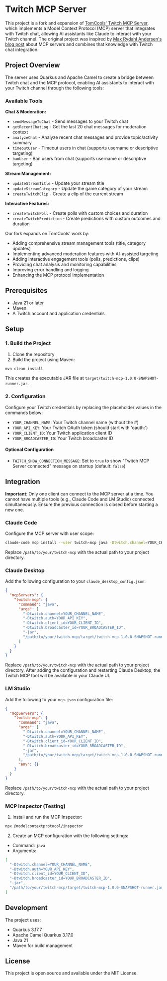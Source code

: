 # Twitch MCP Server

This project is a fork and expansion of [TomCools' Twitch MCP Server](https://github.com/tomcools/twitch-mcp), which implements a Model Context Protocol (MCP) server that integrates with Twitch chat, allowing AI assistants like Claude to interact with your Twitch channel. The original project was inspired by [Max Rydahl Andersen's blog post](https://quarkus.io/blog/mcp-server/) about MCP servers and combines that knowledge with Twitch chat integration.

## Project Overview

The server uses Quarkus and Apache Camel to create a bridge between Twitch chat and the MCP protocol, enabling AI assistants to interact with your Twitch channel through the following tools:

### Available Tools

**Chat & Moderation:**
- `sendMessageToChat` - Send messages to your Twitch chat
- `getRecentChatLog` - Get the last 20 chat messages for moderation context
- `analyzeChat` - Analyze recent chat messages and provide topic/activity summary
- `timeoutUser` - Timeout users in chat (supports username or descriptive targeting)
- `banUser` - Ban users from chat (supports username or descriptive targeting)

**Stream Management:**
- `updateStreamTitle` - Update your stream title
- `updateStreamCategory` - Update the game category of your stream
- `createTwitchClip` - Create a clip of the current stream

**Interactive Features:**
- `createTwitchPoll` - Create polls with custom choices and duration
- `createTwitchPrediction` - Create predictions with custom outcomes and duration

Our fork expands on TomCools' work by:
- Adding comprehensive stream management tools (title, category updates)
- Implementing advanced moderation features with AI-assisted targeting
- Adding interactive engagement tools (polls, predictions, clips)
- Providing chat analysis and monitoring capabilities
- Improving error handling and logging
- Enhancing the MCP protocol implementation

## Prerequisites

- Java 21 or later
- Maven
- A Twitch account and application credentials

## Setup

### 1. Build the Project

1. Clone the repository
2. Build the project using Maven:
```bash
mvn clean install
```

This creates the executable JAR file at `target/twitch-mcp-1.0.0-SNAPSHOT-runner.jar`.

### 2. Configuration

Configure your Twitch credentials by replacing the placeholder values in the commands below:

- `YOUR_CHANNEL_NAME`: Your Twitch channel name (without the #)
- `YOUR_API_KEY`: Your Twitch OAuth token (should start with 'oauth:')
- `YOUR_CLIENT_ID`: Your Twitch application client ID  
- `YOUR_BROADCASTER_ID`: Your Twitch broadcaster ID

#### Optional Configuration

- `TWITCH_SHOW_CONNECTION_MESSAGE`: Set to `true` to show "Twitch MCP Server connected" message on startup (default: `false`)

## Integration

**Important**: Only one client can connect to the MCP server at a time. You cannot have multiple tools (e.g., Claude Code and LM Studio) connected simultaneously. Ensure the previous connection is closed before starting a new one.

### Claude Code

Configure the MCP server with user scope:

```bash
claude-code mcp install --user twitch-mcp java -Dtwitch.channel=YOUR_CHANNEL_NAME -Dtwitch.auth=YOUR_API_KEY -Dtwitch.client_id=YOUR_CLIENT_ID -Dtwitch.broadcaster_id=YOUR_BROADCASTER_ID -jar /path/to/your/twitch-mcp/target/twitch-mcp-1.0.0-SNAPSHOT-runner.jar
```

Replace `/path/to/your/twitch-mcp` with the actual path to your project directory.

### Claude Desktop

Add the following configuration to your `claude_desktop_config.json`:

```json
{
  "mcpServers": {
    "twitch-mcp": {
      "command": "java",
      "args": [
        "-Dtwitch.channel=YOUR_CHANNEL_NAME",
        "-Dtwitch.auth=YOUR_API_KEY",
        "-Dtwitch.client_id=YOUR_CLIENT_ID",
        "-Dtwitch.broadcaster_id=YOUR_BROADCASTER_ID",
        "-jar",
        "/path/to/your/twitch-mcp/target/twitch-mcp-1.0.0-SNAPSHOT-runner.jar"
      ]
    }
  }
}
```

Replace `/path/to/your/twitch-mcp` with the actual path to your project directory. After adding the configuration and restarting Claude Desktop, the Twitch MCP tool will be available in your Claude UI.

### LM Studio

Add the following to your `mcp.json` configuration file:

```json
{
  "mcpServers": {
    "twitch-mcp": {
      "command": "java",
      "args": [
        "-Dtwitch.channel=YOUR_CHANNEL_NAME",
        "-Dtwitch.auth=YOUR_API_KEY",
        "-Dtwitch.client_id=YOUR_CLIENT_ID",
        "-Dtwitch.broadcaster_id=YOUR_BROADCASTER_ID",
        "-jar",
        "/path/to/your/twitch-mcp/target/twitch-mcp-1.0.0-SNAPSHOT-runner.jar"
      ],
      "env": {}
    }
  }
}
```

Replace `/path/to/your/twitch-mcp` with the actual path to your project directory.

### MCP Inspector (Testing)

1. Install and run the MCP Inspector:
```bash
npx @modelcontextprotocol/inspector
```

2. Create an MCP configuration with the following settings:
- Command: `java`
- Arguments: 
```json
[
  "-Dtwitch.channel=YOUR_CHANNEL_NAME",
  "-Dtwitch.auth=YOUR_API_KEY",
  "-Dtwitch.client_id=YOUR_CLIENT_ID",
  "-Dtwitch.broadcaster_id=YOUR_BROADCASTER_ID",
  "-jar",
  "/path/to/your/twitch-mcp/target/twitch-mcp-1.0.0-SNAPSHOT-runner.jar"
]
```

## Development

The project uses:
- Quarkus 3.17.7
- Apache Camel Quarkus 3.17.0
- Java 21
- Maven for build management

## License

This project is open source and available under the MIT License.
